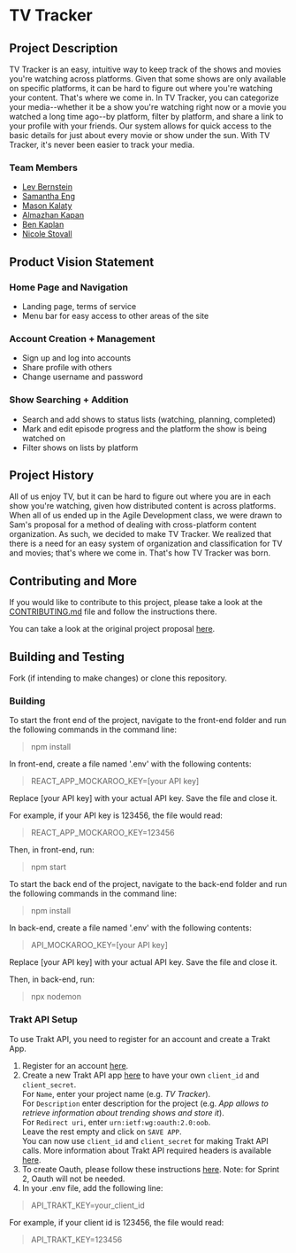 # TV Tracker

## Project Description

TV Tracker is an easy, intuitive way to keep track of the shows and movies you're watching across platforms. Given that some shows are only available on specific platforms, it can be hard to figure out where you're watching your content.
That's where we come in. In TV Tracker, you can categorize your media--whether it be a show you're watching right now or a movie you watched a long time ago--by platform, filter by platform, and share a link to your profile with your friends.
Our system allows for quick access to the basic details for just about every movie or show under the sun. With TV Tracker, it's never been easier to track your media.

### Team Members

- [Lev Bernstein](https://github.com/LevBernstein)
- [Samantha Eng](https://github.com/sam-eng)
- [Mason Kalaty](https://github.com/Gkal2000)
- [Almazhan Kapan](https://github.com/almazhankapan)
- [Ben Kaplan](https://github.com/benrkaplan)
- [Nicole Stovall](https://github.com/stovalln21)

## Product Vision Statement

### Home Page and Navigation

- Landing page, terms of service
- Menu bar for easy access to other areas of the site

### Account Creation + Management

- Sign up and log into accounts
- Share profile with others
- Change username and password

### Show Searching + Addition

- Search and add shows to status lists (watching, planning, completed)
- Mark and edit episode progress and the platform the show is being watched on
- Filter shows on lists by platform

## Project History

All of us enjoy TV, but it can be hard to figure out where you are in each show you're watching, given how distributed content is across platforms.
When all of us ended up in the Agile Development class, we were drawn to Sam's proposal for a method of dealing with cross-platform content organization.
As such, we decided to make TV Tracker. We realized that there is a need for an easy system of organization and classification for TV and movies; that's where we come in.
That's how TV Tracker was born.

## Contributing and More

If you would like to contribute to this project, please take a look at the [CONTRIBUTING.md](CONTRIBUTING.md) file and follow the instructions there.

You can take a look at the original project proposal [here](https://github.com/agile-dev-assignments/project-proposal-sme388).

## Building and Testing

Fork (if intending to make changes) or clone this repository.

### Building 

To start the front end of the project, navigate to the front-end folder and run the following commands in the command line:

> npm install

In front-end, create a file named '.env' with the following contents:

> REACT_APP_MOCKAROO_KEY=[your API key]

Replace [your API key] with your actual API key. Save the file and close it.

For example, if your API key is 123456, the file would read:

> REACT_APP_MOCKAROO_KEY=123456

Then, in front-end, run:

> npm start

To start the back end of the project, navigate to the back-end folder and run the following commands in the command line:

> npm install

In back-end, create a file named '.env' with the following contents:

> API_MOCKAROO_KEY=[your API key]

Replace [your API key] with your actual API key. Save the file and close it.

Then, in back-end, run:

> npx nodemon

### Trakt API Setup

To use Trakt API, you need to register for an account and create a Trakt App. 
1. Register for an account [here](https://login.apiary.io/register).
2. Create a new Trakt API app [here](https://trakt.tv/oauth/applications/new) to have 
your own ``client_id`` and ``client_secret``. <br>
For ``Name``, enter your project name (e.g. *TV Tracker*). <br>
For ``Description`` enter description for the project (e.g. *App allows to retrieve information about trending shows and store it*). <br>
For ``Redirect uri``, enter `urn:ietf:wg:oauth:2.0:oob`. <br>
Leave the rest empty and click on ``SAVE APP``. <br>
You can now use ``client_id`` and ``client_secret`` for making Trakt API calls. More 
information about Trakt API required headers is available [here](https://trakt.docs.apiary.io/#introduction/required-headers). 
3. To create Oauth, please follow these instructions [here](https://github.com/xbgmsharp/trakt#usage). Note: for Sprint 2, Oauth will not be needed. 
4. In your .env file, add the following line: 

> API_TRAKT_KEY=your_client_id

For example, if your client id is 123456, the file would read:

> API_TRAKT_KEY=123456





